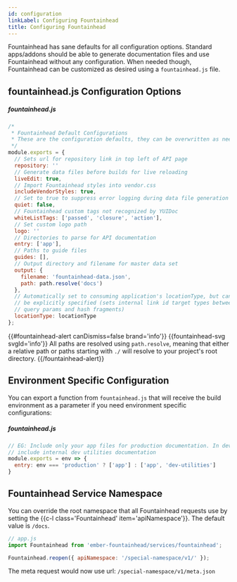 ```yaml
---
id: configuration
linkLabel: Configuring Fountainhead
title: Configuring Fountainhead
---
```


Fountainhead has sane defaults for all configuration options. Standard apps/addons
should be able to generate documentation files and use Fountainhead without any
configuration. When needed though, Fountainhead can be customized as desired using
a `fountainhead.js` file.

## fountainhead.js Configuration Options

##### fountainhead.js
```javascript
/*
 * Fountainhead Default Configurations
 * These are the configuration defaults, they can be overwritten as needed
 */
module.exports = {
  // Sets url for repository link in top left of API page
  repository: ''
  // Generate data files before builds for live reloading
  liveEdit: true,
  // Import Fountainhead styles into vendor.css
  includeVendorStyles: true,
  // Set to true to suppress error logging during data file generation
  quiet: false,
  // Fountainhead custom tags not recognized by YUIDoc
  whiteListTags: ['passed', 'closure', 'action'],
  // Set custom logo path
  logo: ''
  // Directories to parse for API documentation
  entry: ['app'],
  // Paths to guide files
  guides: [],
  // Output directory and filename for master data set
  output: {
    filename: 'fountainhead-data.json',
    path: path.resolve('docs')
  },
  // Automatically set to consuming application's locationType, but can
  // be explicitly specified (sets internal link id target types between
  // query params and hash fragments)
  locationType: locationType
};
```
{{#fountainhead-alert canDismiss=false brand='info'}}
{{fountainhead-svg svgId='info'}} All paths are resolved using `path.resolve`,
meaning that either a relative path or paths starting with `./` will resolve to
your project's root directory.
{{/fountainhead-alert}}

## Environment Specific Configuration
You can export a function from `fountainhead.js` that will receive the build
environment as a parameter if you need environment specific configurations:

##### fountainhead.js
```javascript
// EG: Include only your app files for production documentation. In dev builds
// include internal dev utilities documentation
module.exports = env => {
  entry: env === 'production' ? ['app'] : ['app', 'dev-utilities']
}
```

## Fountainhead Service Namespace

You can override the root namespace that all Fountainhead requests use by setting
the {{c-l class='Fountainhead' item='apiNamespace'}}. The default value is `/docs`.

```javascript
// app.js
import Fountainhead from 'ember-fountainhead/services/fountainhead';

Fountainhead.reopen({ apiNamespace: '/special-namespace/v1/' });
```

The meta request would now use url: `/special-namespace/v1/meta.json`
